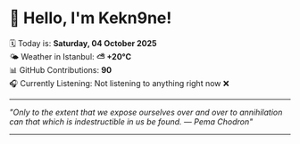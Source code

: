# 👋 Hello, I'm Kekn9ne!

🗓️ Today is: **Saturday, 04 October 2025**  
🌤️ Weather in Istanbul: **⛅️  +20°C**  
📊 GitHub Contributions: **90**  
🎧 Currently Listening: Not listening to anything right now ❌

---

_"Only to the extent that we expose ourselves over and over to annihilation can that which is indestructible in us be found. — *Pema Chodron*"_

---
